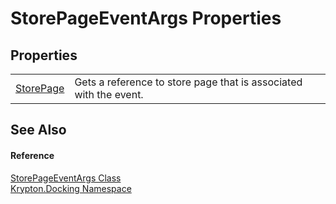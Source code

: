 # StorePageEventArgs Properties




## Properties
<table>
<tr>
<td><a href="9660bbf7-f828-54f9-0c3a-f71f6b5b3466.md">StorePage</a></td>
<td>Gets a reference to store page that is associated with the event.</td></tr>
</table>

## See Also


#### Reference
<a href="44ebd2b0-fac7-62fb-cc68-9734053fb5a5.md">StorePageEventArgs Class</a>  
<a href="98399376-cf41-9454-4b4d-4fab2ca20bc7.md">Krypton.Docking Namespace</a>  
